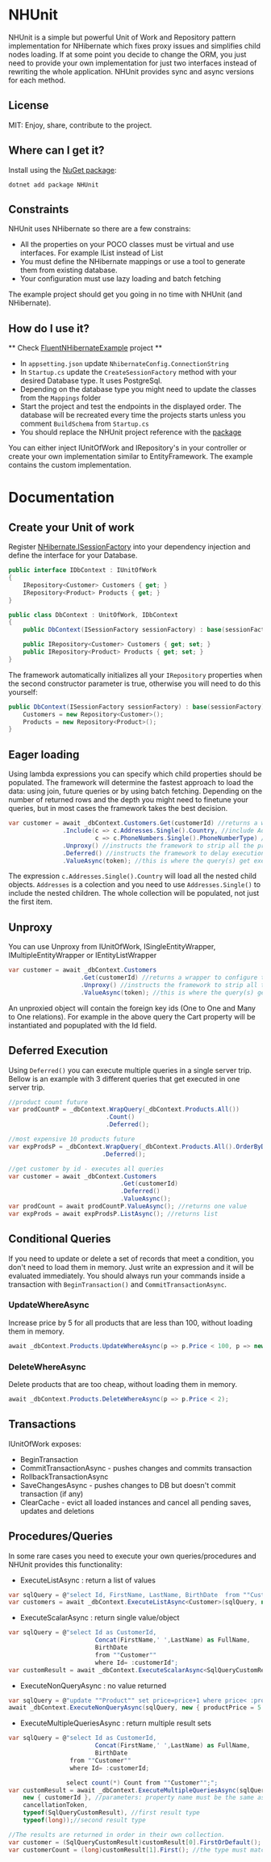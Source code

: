 # NHUnit
NHUnit is a simple but powerful Unit of Work and Repository pattern implementation for NHibernate which fixes proxy issues and simplifies child nodes loading.
If at some point you decide to change the ORM, you just need to provide your own implementation for just two interfaces instead of rewriting the whole application.
NHUnit provides sync and async versions for each method.

## License
MIT: Enjoy, share, contribute to the project.


## Where can I get it?

Install using the [NuGet package](https://www.nuget.org/packages/NHUnit):

```
dotnet add package NHUnit
```


## Constraints
NHUnit uses NHibernate so there are a few constrains:
 - All the properties on your POCO classes must be virtual and use interfaces. For example IList<T> instead of List<T>
 - You must define the NHibernate mappings or use a tool to generate them from existing database.
 - Your configuration must use lazy loading and batch fetching

The example project should get you going in no time with NHUnit (and NHibernate).


## How do I use it?
** Check [FluentNHibernateExample](https://github.com/CSharpBender/NHUnit/tree/master/NHUnitExample/) project **
- In `appsetting.json` update `NhibernateConfig.ConnectionString`
- In `Startup.cs` update the `CreateSessionFactory` method with your desired Database type. It uses PostgreSql.
- Depending on the database type you might need to update the classes from the `Mappings` folder
- Start the project and test the endpoints in the displayed order. The database will be recreated every time the projects starts unless you comment `BuildSchema` from `Startup.cs`
- You should replace the NHUnit project reference with the [package](https://www.nuget.org/packages/NHUnit)

You can either inject IUnitOfWork and IRepository<T>'s in your controller or create your own implementation similar to EntityFramework. The example contains the custom implementation.


# Documentation

## Create your Unit of work
Register [NHibernate.ISessionFactory](https://github.com/CSharpBender/NHUnit/blob/master/NHUnitExample/Startup.cs#L63) into your dependency injection and define the interface for your Database.

```csharp
public interface IDbContext : IUnitOfWork
{
    IRepository<Customer> Customers { get; }
    IRepository<Product> Products { get; }
}

public class DbContext : UnitOfWork, IDbContext
{
    public DbContext(ISessionFactory sessionFactory) : base(sessionFactory, true) { }

    public IRepository<Customer> Customers { get; set; }
    public IRepository<Product> Products { get; set; }
}
```

The framework automatically initializes all your `IRepository` properties when the second constructor parameter is true, otherwise you will need to do this yourself:

```csharp
public DbContext(ISessionFactory sessionFactory) : base(sessionFactory) {
    Customers = new Repository<Customer>();
    Products = new Repository<Product>();
}
```


## Eager loading
Using lambda expressions you can specify which child properties should be populated. The framework will determine the fastest approach to load the data: using join, future queries or by using batch fetching.
Depending on the number of returned rows and the depth you might need to finetune your queries, but in most cases the framework takes the best decision.

```csharp
var customer = await _dbContext.Customers.Get(customerId) //returns a wrapper to configure the query
               .Include(c => c.Addresses.Single().Country, //include Addresses and Country
                        c => c.PhoneNumbers.Single().PhoneNumberType) //include all PhoneNumbers with PhoneNumberType
               .Unproxy() //instructs the framework to strip all the proxy classes when the Value is returned
               .Deferred() //instructs the framework to delay execution
               .ValueAsync(token); //this is where the query(s) get executed
```

The expression `c.Addresses.Single().Country` will load all the nested child objects. 
`Addresses` is a colection and you need to use `Addresses.Single()` to include the nested children. The whole collection will be populated, not just the first item.


## Unproxy
You can use Unproxy from IUnitOfWork, ISingleEntityWrapper, IMultipleEntityWrapper or IEntityListWrapper

```csharp
var customer = await _dbContext.Customers
                    .Get(customerId) //returns a wrapper to configure the query
                    .Unproxy() //instructs the framework to strip all the proxy classes when the Value is returned
                    .ValueAsync(token); //this is where the query(s) get executed
```

An unproxied object will contain the foreign key ids (One to One and Many to One relations).
For example in the above query the Cart property will be instantiated and popuplated with the Id field.


## Deferred Execution
Using `Deferred()` you can execute multiple queries in a single server trip.
Bellow is an example with 3 different queries that get executed in one server trip.

```csharp
//product count future
var prodCountP = _dbContext.WrapQuery(_dbContext.Products.All())
                           .Count()
                           .Deferred();

//most expensive 10 products future
var expProdsP = _dbContext.WrapQuery(_dbContext.Products.All().OrderByDescending(p => p.Price).Take(10))
                          .Deferred();

//get customer by id - executes all queries
var customer = await _dbContext.Customers
                               .Get(customerId)
                               .Deferred()
                               .ValueAsync();
var prodCount = await prodCountP.ValueAsync(); //returns one value
var expProds = await expProdsP.ListAsync(); //returns list
```


## Conditional Queries
If you need to update or delete a set of records that meet a condition, you don't need to load them in memory. Just write an expression and it will be evaluated immediately.
You should always run your commands inside a transaction with `BeginTransaction()` and `CommitTransactionAsync`.

### UpdateWhereAsync
Increase price by 5 for all products that are less than 100, without loading them in memory.

```csharp
await _dbContext.Products.UpdateWhereAsync(p => p.Price < 100, p => new { Price = p.Price + 5 });
```

### DeleteWhereAsync
Delete products that are too cheap, without loading them in memory.

```csharp
await _dbContext.Products.DeleteWhereAsync(p => p.Price < 2);
```


## Transactions
IUnitOfWork exposes:
- BeginTransaction
- CommitTransactionAsync - pushes changes and commits transaction 
- RollbackTransactionAsync
- SaveChangesAsync - pushes changes to DB but doesn't commit transaction (if any)
- ClearCache - evict all loaded instances and cancel all pending saves, updates and deletions


## Procedures/Queries
In some rare cases you need to execute your own queries/procedures and NHUnit provides this functionality:
- ExecuteListAsync : return a list of values

```csharp
var sqlQuery = @"select Id, FirstName, LastName, BirthDate  from ""Customer""";
var customers = await _dbContext.ExecuteListAsync<Customer>(sqlQuery, null, cancellationToken);
```

- ExecuteScalarAsync : return single value/object

```csharp
var sqlQuery = @"select Id as CustomerId,
                        Concat(FirstName,' ',LastName) as FullName,
                        BirthDate
                        from ""Customer""
                        where Id= :customerId";
var customResult = await _dbContext.ExecuteScalarAsync<SqlQueryCustomResult>(sqlQuery, new { customerId = 11 });
```

- ExecuteNonQueryAsync : no value returned

```csharp
var sqlQuery = @"update ""Product"" set price=price+1 where price< :productPrice";
await _dbContext.ExecuteNonQueryAsync(sqlQuery, new { productPrice = 5 }, cancellationToken);
```

- ExecuteMultipleQueriesAsync : return multiple result sets

```csharp
var sqlQuery = @"select Id as CustomerId,
                        Concat(FirstName,' ',LastName) as FullName,
                        BirthDate
                 from ""Customer""
                 where Id= :customerId;

                select count(*) Count from ""Customer"";";
var customResult = await _dbContext.ExecuteMultipleQueriesAsync(sqlQuery, //query
    new { customerId }, //parameters: property name must be the same as the parameter
    cancellationToken,
    typeof(SqlQueryCustomResult), //first result type
    typeof(long));//second result type

//The results are returned in order in their own collection.
var customer = (SqlQueryCustomResult)customResult[0].FirstOrDefault(); //we might not have any results
var customerCount = (long)customResult[1].First(); //the type must match
```